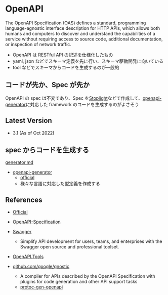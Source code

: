 # OpenAPI

The OpenAPI Specification (OAS) defines a standard, programming language-agnostic interface description for HTTP APIs, which allows both humans and computers to discover and understand the capabilities of a service without requiring access to source code, additional documentation, or inspection of network traffic.

- OpenAPI は RESTful API の記述を仕様化したもの
- yaml, json などでスキーマ定義を先に行い、スキーマ駆動開発に向いている
- tool などでスキーマからコードを生成するのが一般的

## コードが先か、Spec が先か

OpenAPI の spec は不変であり、Spec を[Stoplight](https://stoplight.io/)などで作成して、[openapi-generator](https://github.com/OpenAPITools/openapi-generator)に対応した framework のコードを生成するのがよさそう

## Latest Version

- 3.1 (As of Oct 2022)

## spec からコードを生成する

[generator.md](./generator.md)

- [openapi-generator](https://github.com/OpenAPITools/openapi-generator)
  - [official](https://openapi-generator.tech/)
  - 様々な言語に対応した型定義を作成する

## References

- [Official](https://www.openapis.org/)
- [OpenAPI-Specification](https://github.com/OAI/OpenAPI-Specification)
- [Swagger](https://swagger.io/)

  - Simplify API development for users, teams, and enterprises with the Swagger open source and professional toolset.

- [OpenAPI.Tools](https://openapi.tools/)
- [github.com/google/gnostic](https://github.com/google/gnostic)
  - A compiler for APIs described by the OpenAPI Specification with plugins for code generation and other API support tasks
  - [protoc-gen-openapi](https://github.com/google/gnostic/tree/main/cmd/protoc-gen-openapi)
